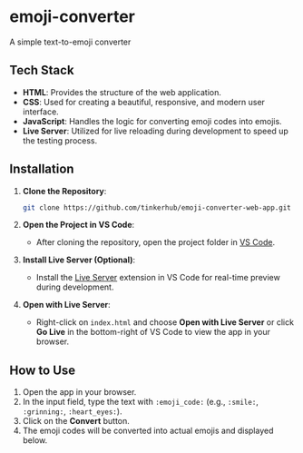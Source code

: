 # emoji-converter
A simple text-to-emoji converter

## Tech Stack

- **HTML**: Provides the structure of the web application.
- **CSS**: Used for creating a beautiful, responsive, and modern user interface.
- **JavaScript**: Handles the logic for converting emoji codes into emojis.
- **Live Server**: Utilized for live reloading during development to speed up the testing process.

## Installation

1. **Clone the Repository**:
    ```bash
    git clone https://github.com/tinkerhub/emoji-converter-web-app.git
    ```

2. **Open the Project in VS Code**:
   - After cloning the repository, open the project folder in [VS Code](https://code.visualstudio.com/).

3. **Install Live Server (Optional)**:
   - Install the [Live Server](https://marketplace.visualstudio.com/items?itemName=ritwickdey.LiveServer) extension in VS Code for real-time preview during development.

4. **Open with Live Server**:
   - Right-click on `index.html` and choose **Open with Live Server** or click **Go Live** in the bottom-right of VS Code to view the app in your browser.

## How to Use

1. Open the app in your browser.
2. In the input field, type the text with `:emoji_code:` (e.g., `:smile:`, `:grinning:`, `:heart_eyes:`).
3. Click on the **Convert** button.
4. The emoji codes will be converted into actual emojis and displayed below.

